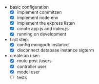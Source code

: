 - basic configuration
  - [x] implement commitzen
  - [x] implement node env
  - [x] implement the express listen
  - [x] create app.js and index.js
  - [x] running on development

- first step:
  - [x] config mongodb instance
  - [x] disconnect database instance sigterm
  
- create an user:
  - [x] route post /users
  - [x] controller user
  - [x] model user
  - [ ] tests
